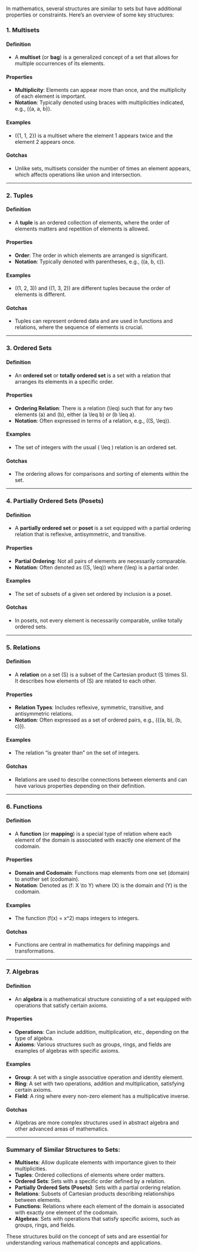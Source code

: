 In mathematics, several structures are similar to sets but have additional properties or constraints. Here’s an overview of some key structures:

### 1. **Multisets**

#### Definition
- A **multiset** (or **bag**) is a generalized concept of a set that allows for multiple occurrences of its elements.

#### Properties
- **Multiplicity**: Elements can appear more than once, and the multiplicity of each element is important.
- **Notation**: Typically denoted using braces with multiplicities indicated, e.g., \(\{a, a, b\}\).

#### Examples
- \(\{1, 1, 2\}\) is a multiset where the element 1 appears twice and the element 2 appears once.

#### Gotchas
- Unlike sets, multisets consider the number of times an element appears, which affects operations like union and intersection.

---

### 2. **Tuples**

#### Definition
- A **tuple** is an ordered collection of elements, where the order of elements matters and repetition of elements is allowed.

#### Properties
- **Order**: The order in which elements are arranged is significant.
- **Notation**: Typically denoted with parentheses, e.g., \((a, b, c)\).

#### Examples
- \((1, 2, 3)\) and \((1, 3, 2)\) are different tuples because the order of elements is different.

#### Gotchas
- Tuples can represent ordered data and are used in functions and relations, where the sequence of elements is crucial.

---

### 3. **Ordered Sets**

#### Definition
- An **ordered set** or **totally ordered set** is a set with a relation that arranges its elements in a specific order.

#### Properties
- **Ordering Relation**: There is a relation \(\leq\) such that for any two elements \(a\) and \(b\), either \(a \leq b\) or \(b \leq a\).
- **Notation**: Often expressed in terms of a relation, e.g., \((S, \leq)\).

#### Examples
- The set of integers with the usual \( \leq \) relation is an ordered set.

#### Gotchas
- The ordering allows for comparisons and sorting of elements within the set.

---

### 4. **Partially Ordered Sets (Posets)**

#### Definition
- A **partially ordered set** or **poset** is a set equipped with a partial ordering relation that is reflexive, antisymmetric, and transitive.

#### Properties
- **Partial Ordering**: Not all pairs of elements are necessarily comparable.
- **Notation**: Often denoted as \((S, \leq)\) where \(\leq\) is a partial order.

#### Examples
- The set of subsets of a given set ordered by inclusion is a poset.

#### Gotchas
- In posets, not every element is necessarily comparable, unlike totally ordered sets.

---

### 5. **Relations**

#### Definition
- A **relation** on a set \(S\) is a subset of the Cartesian product \(S \times S\). It describes how elements of \(S\) are related to each other.

#### Properties
- **Relation Types**: Includes reflexive, symmetric, transitive, and antisymmetric relations.
- **Notation**: Often expressed as a set of ordered pairs, e.g., \(\{(a, b), (b, c)\}\).

#### Examples
- The relation “is greater than” on the set of integers.

#### Gotchas
- Relations are used to describe connections between elements and can have various properties depending on their definition.

---

### 6. **Functions**

#### Definition
- A **function** (or **mapping**) is a special type of relation where each element of the domain is associated with exactly one element of the codomain.

#### Properties
- **Domain and Codomain**: Functions map elements from one set (domain) to another set (codomain).
- **Notation**: Denoted as \(f: X \to Y\) where \(X\) is the domain and \(Y\) is the codomain.

#### Examples
- The function \(f(x) = x^2\) maps integers to integers.

#### Gotchas
- Functions are central in mathematics for defining mappings and transformations.

---

### 7. **Algebras**

#### Definition
- An **algebra** is a mathematical structure consisting of a set equipped with operations that satisfy certain axioms.

#### Properties
- **Operations**: Can include addition, multiplication, etc., depending on the type of algebra.
- **Axioms**: Various structures such as groups, rings, and fields are examples of algebras with specific axioms.

#### Examples
- **Group**: A set with a single associative operation and identity element.
- **Ring**: A set with two operations, addition and multiplication, satisfying certain axioms.
- **Field**: A ring where every non-zero element has a multiplicative inverse.

#### Gotchas
- Algebras are more complex structures used in abstract algebra and other advanced areas of mathematics.

---

### Summary of Similar Structures to Sets:

- **Multisets**: Allow duplicate elements with importance given to their multiplicities.
- **Tuples**: Ordered collections of elements where order matters.
- **Ordered Sets**: Sets with a specific order defined by a relation.
- **Partially Ordered Sets (Posets)**: Sets with a partial ordering relation.
- **Relations**: Subsets of Cartesian products describing relationships between elements.
- **Functions**: Relations where each element of the domain is associated with exactly one element of the codomain.
- **Algebras**: Sets with operations that satisfy specific axioms, such as groups, rings, and fields.

These structures build on the concept of sets and are essential for understanding various mathematical concepts and applications.